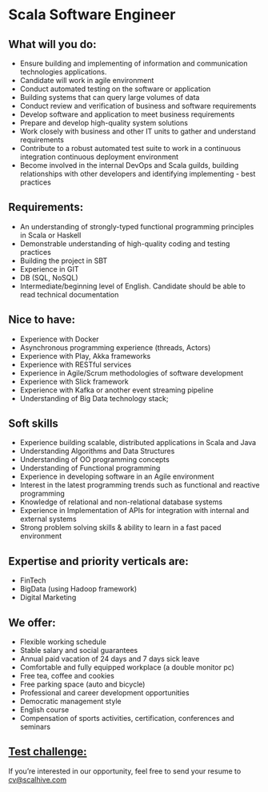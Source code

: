 # Scala Software Engineer

## What will you do:
- Ensure building and implementing of information and communication technologies applications. 
- Candidate will work in agile environment
- Conduct automated testing on the software or application
- Building systems that can query large volumes of data
- Conduct review and verification of business and software requirements
- Develop software and application to meet business requirements
- Prepare and develop high-quality system solutions
- Work closely with business and other IT units to gather and understand requirements
- Contribute to a robust automated test suite to work in a continuous integration continuous deployment environment
- Become involved in the internal DevOps and Scala guilds, building relationships with other developers and identifying implementing - best practices


## Requirements:
- An understanding of strongly-typed functional programming principles in Scala or Haskell
- Demonstrable understanding of high-quality coding and testing practices
- Building the project in SBT
- Experience in GIT
- DB (SQL, NoSQL)
- Intermediate/beginning level of English. Candidate should be able to read technical documentation


## Nice to have:
- Experience with Docker
- Asynchronous programming experience (threads, Actors)
- Experience with Play, Akka frameworks
- Experience with RESTful services
- Experience in Agile/Scrum methodologies of software development 
- Experience with Slick framework
- Experience with Kafka or another event streaming pipeline
- Understanding of Big Data technology stack;


## Soft skills
- Experience building scalable, distributed applications in Scala and Java
- Understanding Algorithms and Data Structures
- Understanding of OO programming concepts
- Understanding of Functional programming
- Experience in developing software in an Agile environment
- Interest in the latest programming trends such as functional and reactive programming
- Knowledge of relational and non-relational database systems
- Experience in Implementation of APIs for integration with internal and external systems
- Strong problem solving skills & ability to learn in a fast paced environment


## Expertise and priority verticals are:
- FinTech
- BigData (using Hadoop framework)
- Digital Marketing


## We offer:
- Flexible working schedule
- Stable salary and social guarantees
- Annual paid vacation of 24 days and 7 days sick leave
- Comfortable and fully equipped workplace (a double monitor pc)
- Free tea, coffee and cookies
- Free parking space (auto and bicycle)
- Professional and career development opportunities
- Democratic management style
- English course
- Compensation of sports activities, certification, conferences and seminars


## [Test challenge:](Junior_Scala_Software_Engineer_Challenge)


If you’re interested in our opportunity, feel free to send your resume to
cv@scalhive.com

